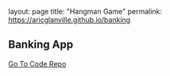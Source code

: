 layout: page
title: "Hangman Game"
permalink: https://aricglanville.github.io/banking 


## Banking App

[Go To Code Repo](https://github.com/aricglanville/BankingApp.git)
